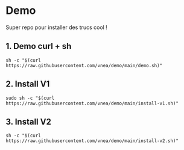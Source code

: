 # Demo

Super repo pour installer des trucs cool !

## 1. Demo curl + sh

```shell
sh -c "$(curl https://raw.githubusercontent.com/vnea/demo/main/demo.sh)"
```

## 2. Install V1

```shell
sudo sh -c "$(curl https://raw.githubusercontent.com/vnea/demo/main/install-v1.sh)"
```

## 3. Install V2

```shell
sh -c "$(curl https://raw.githubusercontent.com/vnea/demo/main/install-v2.sh)"
```
